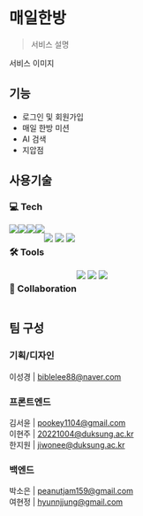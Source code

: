 # 매일한방

> 서비스 설명

서비스 이미지

## 기능
- 로그인 및 회원가입
- 매일 한방 미션
- AI 검색
- 지압점

## 사용기술

<div>
  <h3>💻 Tech</h3>
  <div style="display: flex; flex-wrap: wrap;">
    <img src="https://img.shields.io/badge/JavaScript-F7DF1E?style=flat-square&logo=javascript&logoColor=white"/>
    <img src="https://img.shields.io/badge/React-61DAFB?style=flat-square&logo=react&logoColor=white"/>
    <img src="https://img.shields.io/badge/Python-3776AB?style=flat-square&logo=python&logoColor=white"/>
    <img src="https://img.shields.io/badge/Django DRF-092E20?style=flat-square&logo=django&logoColor=white"/>
  </div>
</div>
<div style="display: flex;">
  <h3>🛠 Tools</h3>
  <div>
    <img src="https://img.shields.io/badge/Git-F05032?style=flat-square&logo=git&logoColor=white"/>
    <img src="https://img.shields.io/badge/VS Code-007ACC?style=flat-square&logo=visualstudiocode&logoColor=white"/>
    <img src="https://img.shields.io/badge/Figma-F24E1E?style=flat-square&logo=figma&logoColor=white"/>
  </div>
</div>
<div style="display: flex;">
  <h3>💬 Collaboration</h3>
  <div>
    <img src="https://img.shields.io/badge/GitHub-181717?style=flat-square&logo=github&logoColor=white"/>
    <img src="https://img.shields.io/badge/Notion-000000?style=flat-square&logo=notion&logoColor=white"/>
    <img src="https://img.shields.io/badge/Discord-5865F2?style=flat-square&logo=discord&logoColor=white"/>
  </div>
</div>

## 팀 구성

### 기획/디자인

이성경 | biblelee88@naver.com

### 프론트엔드

김서윤 | pookey1104@gmail.com <br/>
이현주 | 20221004@duksung.ac.kr <br/>
한지원 | jiwonee@duksung.ac.kr <br/>

### 백엔드

박소은 | peanutjam159@gmail.com <br/>
여현정 | hyunnjjung@gmail.com
